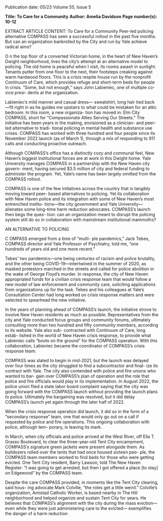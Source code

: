 Publication date: 05/23
Volume 55, Issue 5

**Title: To Care for a Community**
**Author: Amelia Davidson**
**Page number(s): 10-12**

EXTRACT ARTICLE CONTENT:
To Care for a Community
Peer-led policing alternative COMPASS has seen 
a successful rollout in the past five months. But 
can an organization bankrolled by the City and 
run by Yale achieve radical aims? 


O
n the top floor of a converted 
Victorian home, in the heart of New 
Haven’s Dwight neighborhood, lives the 
city’s attempt at an alternative model to policing.
The old home is peaceful when I visit, its 
rooms awash in sunlight. Tenants putter from 
one floor to the next, their footsteps creaking 
against warm hardwood floors. This is a crisis 
respite house run by the nonprofit Continuum of 
Care, which provides refuge and short-term beds 
for people in crisis. “Some, but not enough,” says 
John Labieniec, one of multiple co-vice presi-
dents at the organization. 

Labieniec’s mild manner and casual dress—
sweatshirt, long hair tied back—fit right in as he 
guides me upstairs to what could be mistaken for 
an attic bedroom. In this room, a new organiza-
tion has moved in: Elm City COMPASS, short for 
“Compassionate Allies Serving Our Streets.” The 
initiative has been years in the making, envisioned 
as a clinician- and peer-led alternative to tradi-
tional policing in mental health and substance use 
crises. COMPASS has worked with three hundred 
and four people since its November 2022 launch 
(as of March 1), through a mix of responding to 
911 calls and conducting proactive outreach.

Although COMPASS’s office has a distinctly 
cozy and communal feel, New Haven’s biggest 
institutional forces are at work in this Dwight 
home. Yale University manages COMPASS in a 
partnership with the New Haven city govern-
ment, having secured $3.5 million of city and 
federal funding to administer the program. Yet, 
Yale’s name has been largely omitted from the 
COMPASS rollout.

COMPASS is one of the few initiatives across 
the country that is tangibly moving toward peer-
based alternatives to policing. Yet its collaboration 
with New Haven police and its integration with 
some of New Haven’s most entrenched institu-
tions—the city government and Yale University—
alienates 
some 
long-time 
harm 
reduction 
advocates. COMPASS’s launch then begs the ques-
tion: can an organization meant to disrupt the 
policing system still do so in collaboration with 
mainstream institutional mammoths?

AN ALTERNATIVE TO POLICING

C
OMPASS emerged from a time of “multi-
ple pandemics,” Jack Tebes, COMPASS director 
and Yale Professor of Psychiatry, told me, “one 
hundreds of years old and one more recent.”

Tebes’ two pandemics—one being centuries 
of racism and police brutality, and the other being 
COVID-19—intertwined in the summer of 2020, 
as masked protestors marched in the streets and 
called for police abolition in the wake of George 
Floyd’s murder. In response, the city of New 
Haven appropriated funds for a civilian crisis 
response team that would follow a new model of 
law enforcement and community care, soliciting 
applications from organizations up for the task. 
Tebes and his colleagues at Yale’s Consultation 
Center had long worked on crisis response 
matters and were selected to spearhead the 
new initiative. 

In the years of planning ahead of COMPASS’s 
launch, the initiative strove to involve New Haven 
residents as much as possible. Representatives 
from the city and Yale conducted focus groups 
and community forums, ultimately consulting 
more than two hundred and fifty community 
members, according to its website. Yale also sub-
contracted with Continuum of Care, long estab-
lished in the world of New Haven crisis response, 
to provide what Labieniec calls “boots on the 
ground” for the COMPASS operation. With this 
collaboration, Labieniec became the coordinator 
of COMPASS’s crisis response team.

COMPASS was slated to begin in mid-2021, but 
the launch was delayed over four times as the 
city struggled to find a subcontractor and final-
ize its contract with Yale. The city also contended 
with police and fire unions who wanted to bar-
gain over COMPASS’s plan of operation and the 
role that police and fire officials would play in its 
implementation. In August 2022, the police union 
filed a state labor board complaint saying that the 
city was going forward with the COMPASS launch 
without providing the launch plans to police. 
Ultimately the bargaining was resolved, but it did 
delay COMPASS’s launch yet again through the 
later half of 2022.

When the crisis response operation did 
launch, it did so in the form of a “secondary 
response” team, one that would only go out on a 
call if requested by police and fire operations. This 
ongoing collaboration with police, although tem-
porary, is leaving its mark.

In March, when city officials and police 
arrived at the West River, off Ella T. Grasso 
Boulevard, to clear the three-year-old Tent City 
encampment, COMPASS’s signature green jackets 
were present alongside them. As bulldozers rolled 
over the tents that had once housed sixteen peo-
ple, the COMPASS team members worked to find 
beds for those who were getting evicted. One 
Tent City resident, Barry Lawson, told The New 
Haven Register: “I was going to get arrested, but 
then I got offered a place [to stay] on Edgewood” 
by the COMPASS team.

Despite the care COMPASS provided, in 
moments like the Tent City clearing, said hous-
ing advocate Mark Colville, “the roles get a little 
weird.” Colville’s organization, Amistad Catholic 
Worker, is based nearby in The Hill neighborhood 
and helped organize and sustain Tent City for 
years. He believes that COMPASS’s alignment with 
the city during the mass eviction—even while 
they were just administering care to the evicted—
exemplifies the danger of a harm reduction